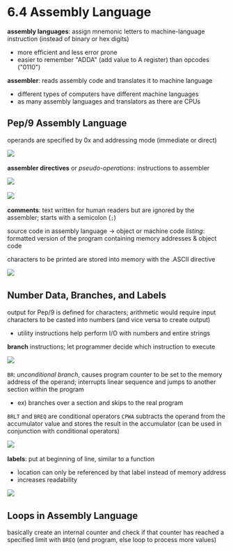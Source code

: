 # 6.4 Assembly Language
**assembly languages**: assign mnemonic letters to machine-language instruction (instead of binary or hex digits)
- more efficient and less error prone
- easier to remember "ADDA" (add value to A register) than opcodes ("0110")

**assembler**: reads assembly code and translates it to machine language
- different types of computers have different machine languages
- as many assembly languages and translators as there are CPUs

## Pep/9 Assembly Language
operands are specified by 0x and addressing mode (immediate or direct)

![](..\..\.pastes\2021-07-01-09-14-05.png)

**assembler directives** or _pseudo-operations_: instructions to assembler

![](..\..\.pastes\2021-07-01-09-16-03.png)

![](..\..\.pastes\2021-07-01-09-16-23.png)

**comments**: text written for human readers but are ignored by the assembler; starts with a semicolon (`;`)

source code in assembly language  -> object or machine code
_listing_: formatted version of the program containing memory addresses & object code

characters to be printed are stored into memory with the .ASCII directive

![](..\..\.pastes\2021-07-01-09-18-46.png)

## Number Data, Branches, and Labels
output for Pep/9 is defined for characters; arithmetic would require input characters to be casted into numbers (and vice versa to create output)
- utility instructions help perform I/O with numbers and entire strings

**branch** instructions; let programmer decide which instruction to execute

![](..\..\.pastes\2021-07-01-09-21-28.png)

`BR`: _unconditional branch_, causes program counter to be set to the memory address of the operand; interrupts linear sequence and jumps to another section within the program
- ex) branches over a section and skips to the real program

`BRLT` and `BREQ` are conditional operators
`CPWA` subtracts the operand from the accumulator value and stores the result in the accumulator (can be used in conjunction with conditional operators)

![](..\..\.pastes\2021-07-01-09-24-44.png)

**labels**: put at beginning of line, similar to a function
- location can only be referenced by that label instead of memory address
- increases readability

![](..\..\.pastes\2021-07-01-09-26-21.png)

## Loops in Assembly Language
basically create an internal counter and check if that counter has reached a specified limit with `BREQ` (end program, else loop to process more values)
